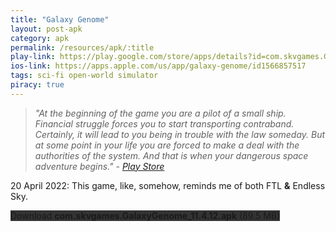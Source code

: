```yaml
---
title: "Galaxy Genome"
layout: post-apk
category: apk
permalink: /resources/apk/:title
play-link: https://play.google.com/store/apps/details?id=com.skvgames.GalaxyGenome
ios-link: https://apps.apple.com/us/app/galaxy-genome/id1566857517
tags: sci-fi open-world simulator
piracy: true
---
```


> _"At the beginning of the game you are a pilot of a small ship. Financial struggle forces you to start transporting contraband. Certainly, it will lead to you being in trouble with the law someday. But at some point in your life you are forced to make a deal with the authorities of the system. And that is when your dangerous space adventure begins." - <a href="https://play.google.com/store/apps/details?id=com.skvgames.GalaxyGenome" target="_blank">Play Store</a>_

<span class="timestamp">20 April 2022:</span> This game, like, somehow, reminds me of both FTL **&** Endless Sky.

<div class="text-center">
    <a class="btn btn-dark btn-block w-100" onclick='apk("com.skvgames.GalaxyGenome_11.4.12.apk")' style="text-decoration: none; background-color: #333;"> Download <b>com.skvgames.GalaxyGenome_11.4.12.apk</b> (89.5 MB)</a>
</div>
